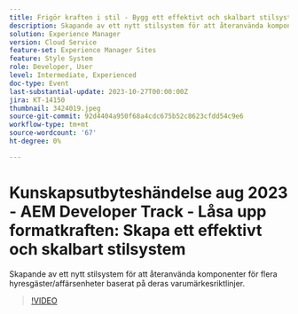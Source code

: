 ```yaml
---
title: Frigör kraften i stil - Bygg ett effektivt och skalbart stilsystem
description: Skapande av ett nytt stilsystem för att återanvända komponenter för flera hyresgäster/affärsenheter baserat på deras varumärkesriktlinjer.
solution: Experience Manager
version: Cloud Service
feature-set: Experience Manager Sites
feature: Style System
role: Developer, User
level: Intermediate, Experienced
doc-type: Event
last-substantial-update: 2023-10-27T00:00:00Z
jira: KT-14150
thumbnail: 3424019.jpeg
source-git-commit: 92d4404a950f68a4cdc675b52c8623cfdd54c9e6
workflow-type: tm+mt
source-wordcount: '67'
ht-degree: 0%

---
```



# Kunskapsutbyteshändelse aug 2023 - AEM Developer Track - Låsa upp formatkraften: Skapa ett effektivt och skalbart stilsystem

Skapande av ett nytt stilsystem för att återanvända komponenter för flera hyresgäster/affärsenheter baserat på deras varumärkesriktlinjer.

>[!VIDEO](https://video.tv.adobe.com/v/3424019/?learn=on)
